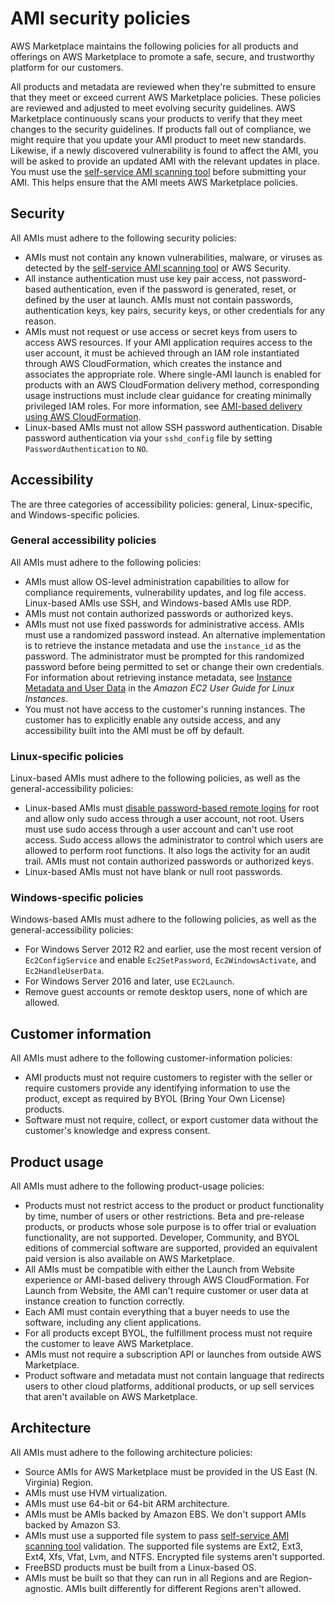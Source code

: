 # AMI security policies<a name="product-and-ami-policies"></a>

AWS Marketplace maintains the following policies for all products and offerings on AWS Marketplace to promote a safe, secure, and trustworthy platform for our customers\.

All products and metadata are reviewed when they're submitted to ensure that they meet or exceed current AWS Marketplace policies\. These policies are reviewed and adjusted to meet evolving security guidelines\. AWS Marketplace continuously scans your products to verify that they meet changes to the security guidelines\. If products fall out of compliance, we might require that you update your AMI product to meet new standards\. Likewise, if a newly discovered vulnerability is found to affect the AMI, you will be asked to provide an updated AMI with the relevant updates in place\. You must use the [self\-service AMI scanning tool](https://aws.amazon.com/marketplace/management/manage-products/#/manage-amis.unshared) before submitting your AMI\. This helps ensure that the AMI meets AWS Marketplace policies\.

## Security<a name="security"></a>

All AMIs must adhere to the following security policies:
+ AMIs must not contain any known vulnerabilities, malware, or viruses as detected by the [self\-service AMI scanning tool](https://aws.amazon.com/marketplace/management/manage-products/#/manage-amis.unshared) or AWS Security\.
+ All instance authentication must use key pair access, not password\-based authentication, even if the password is generated, reset, or defined by the user at launch\. AMIs must not contain passwords, authentication keys, key pairs, security keys, or other credentials for any reason\.
+ AMIs must not request or use access or secret keys from users to access AWS resources\. If your AMI application requires access to the user account, it must be achieved through an IAM role instantiated through AWS CloudFormation, which creates the instance and associates the appropriate role\. Where single\-AMI launch is enabled for products with an AWS CloudFormation delivery method, corresponding usage instructions must include clear guidance for creating minimally privileged IAM roles\. For more information, see [AMI\-based delivery using AWS CloudFormation](cloudformation.md)\.
+ Linux\-based AMIs must not allow SSH password authentication\. Disable password authentication via your `sshd_config` file by setting `PasswordAuthentication` to `NO`\.

## Accessibility<a name="accessibility"></a>

The are three categories of accessibility policies: general, Linux\-specific, and Windows\-specific policies\. 

### General accessibility policies<a name="general-ami-policies"></a>

All AMIs must adhere to the following policies:
+ AMIs must allow OS\-level administration capabilities to allow for compliance requirements, vulnerability updates, and log file access\. Linux\-based AMIs use SSH, and Windows\-based AMIs use RDP\. 
+ AMIs must not contain authorized passwords or authorized keys\.
+ AMIs must not use fixed passwords for administrative access\. AMIs must use a randomized password instead\. An alternative implementation is to retrieve the instance metadata and use the `instance_id` as the password\. The administrator must be prompted for this randomized password before being permitted to set or change their own credentials\. For information about retrieving instance metadata, see [Instance Metadata and User Data](https://docs.aws.amazon.com/AWSEC2/latest/UserGuide/ec2-instance-metadata.html) in the *Amazon EC2 User Guide for Linux Instances*\.
+ You must not have access to the customer's running instances\. The customer has to explicitly enable any outside access, and any accessibility built into the AMI must be off by default\.

### Linux\-specific policies<a name="linux-specific-ami-policies"></a>

Linux\-based AMIs must adhere to the following policies, as well as the general\-accessibility policies:
+ Linux\-based AMIs must [disable password\-based remote logins](https://docs.aws.amazon.com/AWSEC2/latest/UserGuide/building-shared-amis.html#public-amis-disable-password-logins-for-root) for root and allow only sudo access through a user account, not root\. Users must use sudo access through a user account and can't use root access\. Sudo access allows the administrator to control which users are allowed to perform root functions\. It also logs the activity for an audit trail\. AMIs must not contain authorized passwords or authorized keys\.
+ Linux\-based AMIs must not have blank or null root passwords\.

### Windows\-specific policies<a name="windows-specific-ami-policies"></a>

Windows\-based AMIs must adhere to the following policies, as well as the general\-accessibility policies:
+ For Windows Server 2012 R2 and earlier, use the most recent version of `Ec2ConfigService` and enable `Ec2SetPassword`, `Ec2WindowsActivate`, and `Ec2HandleUserData`\.
+ For Windows Server 2016 and later, use `EC2Launch`\.
+ Remove guest accounts or remote desktop users, none of which are allowed\.

## Customer information<a name="customer-information"></a>

All AMIs must adhere to the following customer\-information policies:
+ AMI products must not require customers to register with the seller or require customers provide any identifying information to use the product, except as required by BYOL \(Bring Your Own License\) products\. 
+ Software must not require, collect, or export customer data without the customer's knowledge and express consent\. 

## Product usage<a name="product-usage"></a>

All AMIs must adhere to the following product\-usage policies:
+ Products must not restrict access to the product or product functionality by time, number of users or other restrictions\. Beta and pre\-release products, or products whose sole purpose is to offer trial or evaluation functionality, are not supported\. Developer, Community, and BYOL editions of commercial software are supported, provided an equivalent paid version is also available on AWS Marketplace\.
+ All AMIs must be compatible with either the Launch from Website experience or AMI\-based delivery through AWS CloudFormation\. For Launch from Website, the AMI can't require customer or user data at instance creation to function correctly\.
+ Each AMI must contain everything that a buyer needs to use the software, including any client applications\.
+ For all products except BYOL, the fulfillment process must not require the customer to leave AWS Marketplace\.
+ AMIs must not require a subscription API or launches from outside AWS Marketplace\.
+ Product software and metadata must not contain language that redirects users to other cloud platforms, additional products, or up sell services that aren't available on AWS Marketplace\.

## Architecture<a name="architecture"></a>

All AMIs must adhere to the following architecture policies:
+ Source AMIs for AWS Marketplace must be provided in the US East \(N\. Virginia\) Region\.
+ AMIs must use HVM virtualization\.
+ AMIs must use 64\-bit or 64\-bit ARM architecture\.
+ AMIs must be AMIs backed by Amazon EBS\. We don't support AMIs backed by Amazon S3\.
+ AMIs must use a supported file system to pass [self\-service AMI scanning tool](https://aws.amazon.com/marketplace/management/manage-products/#/manage-amis.unshared) validation\. The supported file systems are Ext2, Ext3, Ext4, Xfs, Vfat, Lvm, and NTFS\. Encrypted file systems aren't supported\.
+ FreeBSD products must be built from a Linux\-based OS\.
+ AMIs must be built so that they can run in all Regions and are Region\-agnostic\. AMIs built differently for different Regions aren't allowed\.